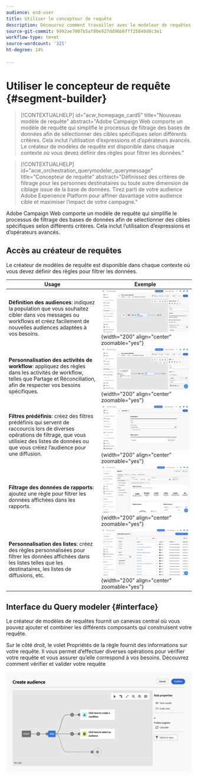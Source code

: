 ```yaml
---
audience: end-user
title: Utiliser le concepteur de requête
description: Découvrez comment travailler avec le modeleur de requêtes web Adobe Campaign.
source-git-commit: 9992ae7007b5af80e927dd96b6fff25840d8c3e1
workflow-type: tm+mt
source-wordcount: '321'
ht-degree: 14%

---
```


# Utiliser le concepteur de requête {#segment-builder}


>[!CONTEXTUALHELP]
>id="acw_homepage_card5"
>title="Nouveau modèle de requête"
>abstract="Adobe Campaign Web comporte un modèle de requête qui simplifie le processus de filtrage des bases de données afin de sélectionner des cibles spécifiques selon différents critères. Cela inclut l’utilisation d’expressions et d’opérateurs avancés. Le créateur de modèles de requête est disponible dans chaque contexte où vous devez définir des règles pour filtrer les données."

>[!CONTEXTUALHELP]
>id="acw_orchestration_querymodeler_querymessage"
>title="Concepteur de requête"
>abstract="Définissez des critères de filtrage pour les personnes destinataires ou toute autre dimension de ciblage issue de la base de données. Tirez parti de votre audience Adobe Experience Platform pour affiner davantage votre audience cible et maximiser l’impact de votre campagne."

Adobe Campaign Web comporte un modèle de requête qui simplifie le processus de filtrage des bases de données afin de sélectionner des cibles spécifiques selon différents critères. Cela inclut l’utilisation d’expressions et d’opérateurs avancés.

## Accès au créateur de requêtes

Le créateur de modèles de requête est disponible dans chaque contexte où vous devez définir des règles pour filtrer les données.

| Usage | Exemple |
|  ---  |  ---  |
| **Définition des audiences**: indiquez la population que vous souhaitez cibler dans vos messages ou workflows et créez facilement de nouvelles audiences adaptées à vos besoins. | ![](assets/access-audience.png){width="200" align="center" zoomable="yes"} |
| **Personnalisation des activités de workflow**: appliquez des règles dans les activités de workflow, telles que Partage et Réconciliation, afin de respecter vos besoins spécifiques. | ![](assets/access-workflow.png){width="200" align="center" zoomable="yes"} |
| **Filtres prédéfinis**: créez des filtres prédéfinis qui servent de raccourcis lors de diverses opérations de filtrage, que vous utilisiez des listes de données ou que vous créiez l’audience pour une diffusion. | ![](assets/access-predefined-filter.png){width="200" align="center" zoomable="yes"} |
| **Filtrage des données de rapports**: ajoutez une règle pour filtrer les données affichées dans les rapports. | ![](assets/access-reports.png){width="200" align="center" zoomable="yes"} |
| **Personnalisation des listes**: créez des règles personnalisées pour filtrer les données affichées dans les listes telles que les destinataires, les listes de diffusions, etc. | ![](assets/access-lists.png){width="200" align="center" zoomable="yes"} |



<!--**Dynamize content**: make your content dynamic by creating conditions that define which content should be displayed to different recipients, ensuring personalized and relevant messaging.

+++Example

![](assets/access-audience.png)

 +++
-->


## Interface du Query modeler {#interface}

Le créateur de modèles de requêtes fournit un canevas central où vous pouvez ajouter et combiner les différents composants qui construisent votre requête.

Sur le côté droit, le volet Propriétés de la règle fournit des informations sur votre requête. Il vous permet d’effectuer diverses opérations pour vérifier votre requête et vous assurer qu’elle correspond à vos besoins. Découvrez comment vérifier et valider votre requête

![](assets/query-interface.png)
